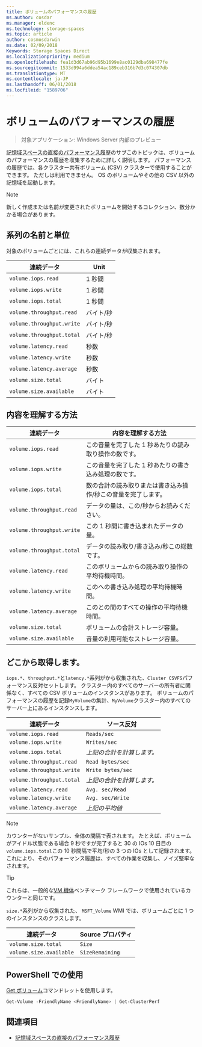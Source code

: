 ```yaml
---
title: ボリュームのパフォーマンスの履歴
ms.author: cosdar
ms.manager: eldenc
ms.technology: storage-spaces
ms.topic: article
author: cosmosdarwin
ms.date: 02/09/2018
Keywords: Storage Spaces Direct
ms.localizationpriority: medium
ms.openlocfilehash: fea1d3d67ab96d95b1699e8ac0129dba698477fe
ms.sourcegitcommit: 1533d994a6ddea54ac189ceb316b7d3c074307db
ms.translationtype: MT
ms.contentlocale: ja-JP
ms.lasthandoff: 06/01/2018
ms.locfileid: "1589706"
---
```

# <a name="performance-history-for-volumes"></a>ボリュームのパフォーマンスの履歴

> 対象アプリケーション: Windows Server 内部のプレビュー

[記憶域スペースの直接のパフォーマンス履歴](performance-history.md)のサブこのトピックは、ボリュームのパフォーマンスの履歴を収集するために詳しく説明します。 パフォーマンスの履歴では、各クラスター共有ボリューム (CSV) クラスターで使用することができます。 ただしは利用できません。 OS のボリュームやその他の CSV 以外の記憶域を起動します。

   > [!NOTE]
   > 新しく作成または名前が変更されたボリュームを開始するコレクション、数分かかる場合があります。

## <a name="series-names-and-units"></a>系列の名前と単位

対象のボリュームごとには、これらの連続データが収集されます。

| 連続データ                    | Unit             |
|---------------------------|------------------|
| `volume.iops.read`        | 1 秒間       |
| `volume.iops.write`       | 1 秒間       |
| `volume.iops.total`       | 1 秒間       |
| `volume.throughput.read`  | バイト/秒 |
| `volume.throughput.write` | バイト/秒 |
| `volume.throughput.total` | バイト/秒 |
| `volume.latency.read`     | 秒数          |
| `volume.latency.write`    | 秒数          |
| `volume.latency.average`  | 秒数          |
| `volume.size.total`       |  バイト            |
| `volume.size.available`   |  バイト            |

## <a name="how-to-interpret"></a>内容を理解する方法

| 連続データ                    | 内容を理解する方法                                                              |
|---------------------------|-------------------------------------------------------------------------------|
| `volume.iops.read`        | この音量を完了した 1 秒あたりの読み取り操作の数です。                |
| `volume.iops.write`       | この音量を完了した 1 秒あたりの書き込み処理の数です。               |
| `volume.iops.total`       | 数の合計の読み取りまたは書き込み操作/秒この音量を完了します。 |
| `volume.throughput.read`  | データの量は、この/秒からお読みください。                            |
| `volume.throughput.write` | この 1 秒間に書き込まれたデータの量。                           |
| `volume.throughput.total` | データの読み取り/書き込み/秒この総数です。        |
| `volume.latency.read`     | このボリュームからの読み取り操作の平均待機時間。                          |
| `volume.latency.write`    | このへの書き込み処理の平均待機時間。                           |
| `volume.latency.average`  | このとの間のすべての操作の平均待機時間。                     |
| `volume.size.total`       | ボリュームの合計ストレージ容量。                                     |
| `volume.size.available`   | 音量の利用可能なストレージ容量。                                 |

## <a name="where-they-come-from"></a>どこから取得します。

`iops.*`、`throughput.*`と`latency.*`系列がから収集された、`Cluster CSVFS`パフォーマンス反対セットします。 クラスター内のすべてのサーバーの所有者に関係なく、すべての CSV ボリュームのインスタンスがあります。 ボリュームのパフォーマンスの履歴を記録`MyVolume`の集計、`MyVolume`クラスター内のすべてのサーバー上にあるインスタンスします。

| 連続データ                    | ソース反対         |
|---------------------------|------------------------|
| `volume.iops.read`        | `Reads/sec`            |
| `volume.iops.write`       | `Writes/sec`           |
| `volume.iops.total`       | *上記の合計を計算します。*     |
| `volume.throughput.read`  | `Read bytes/sec`       |
| `volume.throughput.write` | `Write bytes/sec`      |
| `volume.throughput.total` | *上記の合計を計算します。*     |
| `volume.latency.read`     | `Avg. sec/Read`        |
| `volume.latency.write`    | `Avg. sec/Write`       |
| `volume.latency.average`  | *上記の平均値* |

   > [!NOTE]
   > カウンターがないサンプル、全体の間隔で表されます。 たとえば、ボリュームがアイドル状態である場合 9 秒ですが完了すると 30 の IOs 10 日目の`volume.iops.total`この 10 秒間隔で平均/秒の 3 つの IOs として記録されます。 これにより、そのパフォーマンス履歴は、すべての作業を収集し、ノイズ堅牢なされます。

   > [!TIP]
   > これらは、一般的な[VM 機体](https://github.com/Microsoft/diskspd/blob/master/Frameworks/VMFleet/watch-cluster.ps1)ベンチマーク フレームワークで使用されているカウンターと同じです。

`size.*`系列がから収集された、 `MSFT_Volume` WMI では、ボリュームごとに 1 つのインスタンスのクラスします。

| 連続データ                    | Source プロパティ |
|---------------------------|-----------------|
| `volume.size.total`       | `Size`          |
| `volume.size.available`   | `SizeRemaining` |

## <a name="usage-in-powershell"></a>PowerShell での使用

[Get ボリューム](https://docs.microsoft.com/powershell/module/storage/get-volume)コマンドレットを使用します。

```PowerShell
Get-Volume -FriendlyName <FriendlyName> | Get-ClusterPerf
```

## <a name="see-also"></a>関連項目

- [記憶域スペースの直接のパフォーマンス履歴](performance-history.md)

